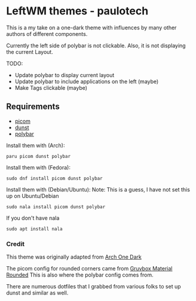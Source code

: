 # LeftWM themes - paulotech

This is a my take on a one-dark theme with influences by many other authors of different components.

Currently the left side of polybar is not clickable.  Also, it is not displaying the current Layout.

TODO:
  * Update polybar to display current layout
  * Update polybar to include applications on the left (maybe)
  * Make Tags clickable (maybe)

## Requirements
* [picom](https://wiki.archlinux.org/title/picom)
* [dunst](https://wiki.archlinux.org/title/dunst)
* [polybar](https://wiki.archlinux.org/title/Polybar)

Install them with (Arch):
```
paru picom dunst polybar
```

Install them with (Fedora):
```
sudo dnf install picom dunst polybar
```

Install them with (Debian/Ubuntu):
Note: This is a guess, I have not set this up on Ubuntu/Debian
```
sudo nala install picom dunst polybar
```

If you don't have nala
```
sudo apt install nala
```  

### Credit
This theme was originally adapted from [Arch One Dark](https://github.com/jamesbaker1901/leftwm-arch-one-dark)

The picom config for rounded corners came from [Gruvbox Material Rounded](https://github.com/niconicoj/Leftwm-Gruvbox-Material-Rounded)
This is also where the polybar config comes from.

There are numerous dotfiles that I grabbed from various folks to set up dunst and similar as well.
